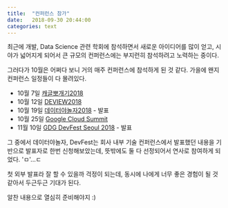 ```yaml
---
title:  "컨퍼런스 참가"
date:   2018-09-30 20:44:00
categories: text
---
```


최근에 개발, Data Science 관련 학회에 참석하면서 새로운 아이디어를 많이 얻고, 시야가 넓어지게 되어서 큰 규모의 컨퍼런스에는 부지런히 참석하려고 노력하는 중이다.

그러다가 10월은 어쩌다 보니 거의 매주 컨퍼런스에 참석하게 된 것 같다. 가을에 왠지 컨퍼런스 일정들이 다 몰려있다.

- 10월 7일 [캐글뽀개기2018](http://kagglebreak.com/databreak2018)
- 10월 12일 [DEVIEW2018](https://deview.kr/2018/)
- 10월 19일 [데이터야놀자2018](https://datayanolja.github.io/) - 발표
- 10월 25일 [Google Cloud Summit](https://cloudplatformonline.com/2018-Summit-Korea-Home.html)
- 11월 10일 [GDG DevFest Seoul 2018]((https://devfest-seoul18.gdg.kr/)) - 발표

그 중에서 데이터야놀자, DevFest는 회사 내부 기술 컨퍼런스에서 발표했던 내용을 기반으로 발표자로 한번 신청해보았는데, 뜻밖에도 둘 다 선정되어서 연사로 참여하게 되었다. 'ㅁ'...ㄷ

첫 외부 발표라 잘 할 수 있을까 걱정이 되는데, 동시에 나에게 너무 좋은 경험이 될 것 같아서 두근두근 기대가 된다. 

알찬 내용으로 열심히 준비해야지 :)
